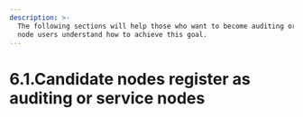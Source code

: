 ```yaml
---
description: >-
  The following sections will help those who want to become auditing or service
  node users understand how to achieve this goal.
---
```


# 6.1.Candidate nodes register as auditing or service nodes


